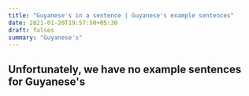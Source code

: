 ```yaml
---
title: "Guyanese's in a sentence | Guyanese's example sentences"
date: 2021-01-20T19:57:50+05:30
draft: falses
summary: "Guyanese's"
---
```

## Unfortunately, we have no example sentences for Guyanese's                 
